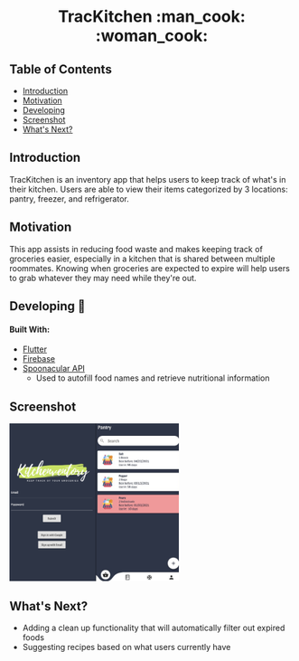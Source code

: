 <h1 align = "center"> TracKitchen :man_cook: :woman_cook: </h1>

## Table of Contents
- [Introduction](#introduction)
- [Motivation](#motivation)
- [Developing](#developing)
- [Screenshot](#screenshot)
- [What's Next?](#what's-next?)

## Introduction

TracKitchen is an inventory app that helps users to keep track of what's in their kitchen. Users are able to view their items categorized by 3 locations: pantry, freezer, and refrigerator.

## Motivation

This app assists in reducing food waste and makes keeping track of groceries easier, especially in a kitchen that is shared between multiple roommates. Knowing when groceries are expected to expire will help users to grab whatever they may need while they're out.

## Developing :fork_and_knife:

#### Built With:
- [Flutter](https://flutter.dev/)
- [Firebase](https://firebase.google.com/)
- [Spoonacular API](https://spoonacular.com/food-api)
    - Used to autofill food names and retrieve nutritional information

## Screenshot
<img src = 'assets/images/TracKit_image.png' width = 300>

## What's Next?
- Adding a clean up functionality that will automatically filter out expired foods
- Suggesting recipes based on what users currently have

